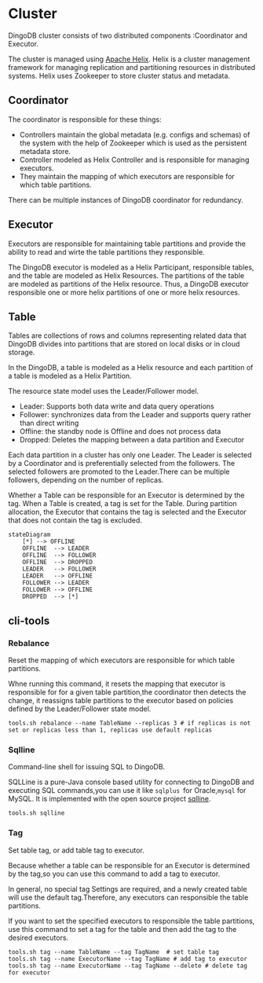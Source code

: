 # Cluster

DingoDB cluster consists of two distributed components :Coordinator and Executor.

The cluster is managed using [Apache Helix](http://helix.apache.org/). Helix is a cluster management framework for managing replication and partitioning resources in distributed systems. Helix uses Zookeeper to store cluster status and metadata.



## Coordinator

The coordinator is responsible for these things:

- Controllers maintain the global metadata (e.g. configs and schemas) of the system with the help of Zookeeper which is used as the  persistent metadata store.
- Controller modeled as Helix Controller and is responsible for managing executors.
- They maintain the mapping of which executors are responsible for which table partitions. 

There can be multiple instances of DingoDB coordinator for redundancy. 



## Executor

Executors are responsible for maintaining table partitions and provide the ability to read and wirte the table partitions they responsible.

The DingoDB executor is modeled as a Helix Participant, responsible tables, and the table are modeled as Helix Resources. The partitions of the table are modeled as partitions of the Helix resource. Thus, a DingoDB executor responsible one or more helix partitions of one or more helix resources.



## Table

Tables are collections of rows and columns representing related data that DingoDB divides into partitions that are stored on local disks or in cloud storage.

In the DingoDB, a table is modeled as a Helix resource and each partition of a table is modeled as a Helix Partition.

The resource state model uses the Leader/Follower model.

- Leader: Supports both data write and data query operations
- Follower: synchronizes data from the Leader and supports query rather than direct writing
- Offline: the standby node is Offline and does not process data
- Dropped: Deletes the mapping between a data partition and Executor

Each data partition in a cluster has only one Leader. The Leader is selected by a Coordinator and is preferentially selected from the followers. The selected followers are promoted to the Leader.There can be multiple followers, depending on the number of replicas.

Whether a Table can be responsible for an Executor is determined by the tag. When a Table is created, a tag is set for the Table. During partition allocation, the Executor that contains the tag is selected and the Executor that does not contain the tag is excluded.

```{mermaid}
stateDiagram
    [*] --> OFFLINE
    OFFLINE  --> LEADER
    OFFLINE  --> FOLLOWER
    OFFLINE  --> DROPPED
    LEADER   --> FOLLOWER
    LEADER   --> OFFLINE
    FOLLOWER --> LEADER
    FOLLOWER --> OFFLINE
    DROPPED  --> [*]
```



## cli-tools

### Rebalance

Reset the mapping of which executors are responsible for which table partitions.

Whne running this command, it resets the mapping that executor is responsible for for a given table partition,the coordinator then detects the change, it reassigns table partitions to the executor based on policies defined by the Leader/Follower state model.

```shell
tools.sh rebalance --name TableName --replicas 3 # if replicas is not set or replicas less than 1, replicas use default replicas
```



### Sqlline

Command-line shell for issuing SQL to DingoDB.

SQLLine is a pure-Java console based utility for connecting to DingoDB and executing SQL commands,you can use it like `sqlplus `for Oracle,`mysql` for MySQL. It is implemented with the open source project [sqlline](https://github.com/julianhyde/sqlline).

```shell
tools.sh sqlline
```



### Tag

Set table tag, or add table tag to executor.

Because whether a table can be responsible for an Executor is determined by the tag,so you can use this command to add a tag to executor.

In general, no special tag Settings are required, and a newly created table will use the default tag.Therefore, any executors can responsible the table partitions.

If you want to set the specified executors to responsible the table partitions, use this command to set a tag for the table and then add the tag to the desired executors.

```shell
tools.sh tag --name TableName --tag TagName  # set table tag
tools.sh tag --name ExecutorName --tag TagName # add tag to executor
tools.sh tag --name ExecutorName --tag TagName --delete # delete tag for executor
```

